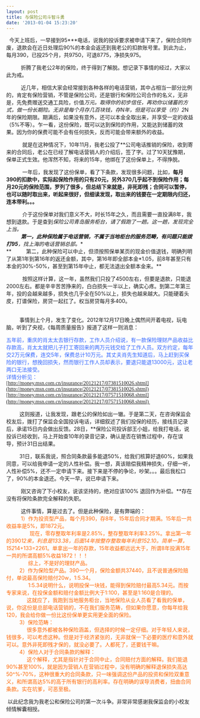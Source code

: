 ```yaml
---
layout: post
title: 与保险公司斗智斗勇
date: '2013-01-04 15:23:20'
---
```



  今天上班后，一早接到95***电话，说我的投诉要求被申请下来了，保险合同作废，退款会在近日处理后90%的本金会返还到我老公的扣款账号里。到此为止，每月390，已投25个月，共9750，可退8775，净损失975。

          折腾了我老公2年的保险，终于得到了解脱。想记录下事情的经过，大家以此为戒。

          近几年，相信大家会经常接到各种各样的电话营销，其中占相当一部分比例的，肯定有保险营销，不管是保险公司，还是银行和保险公司合作的名义，无非是，先免费赠送交通工具险，价值*万元。取得你的初步信任，再劝你以储蓄的方式，做一份长期险。无非是每个月存几百块钱，存N年，但是可以享受（约）2*N年的保险期限。期满后，如果没有意外，还可以本金全取出来，并享受一定的收益（5%不等）。乍一看，这份保险，既可以达到保险的作用，又能达到储蓄的效果。因为你的保费可能不会有任何损失，反而可能会带来额外的收益。

           就是在这种情况下，10年11月，我老公投了**公司电话推销的保险，收到寄来的合同后，老公在已经了解电话营销人的介绍后，签了字。过了10天犹豫期，保单正式生效。他浑然不知，将来的15年，他绑在了这份保单上，不得挣脱。

           一年后，我发现了这份保单，看了下条款，发现很多问题，比如，**每月390的扣款中，实际起保险作用的只有20元，另外370几乎起不到保险作用；每月20元的保险范围，罗列了很多，但总结下来就是，非死即残；合同可以暂停，也可以随时取出来，听起来很好，但细读发现，取出来的钱要在一定期限内归还，连本带利。。。**

           介于这份保单对我们意义不大，时长15年之久，而且需要一直投满8年，我想到退款。于是查到**保险公司青岛服务柜台，请了假跑了一趟。这一趟，发现完全上当。   
           **第一，此种保险属于电话营销，不属于当地柜台的服务范畴，有问题只能拨打95***，找上海的电话营销总部。**  
**          第二，此种保险可以中止，但须按照保单某页的现金价值退钱，明确列明了从第1年到第16年的返还金额，其中，第16年即全部本金*1.05，前8年甚至只有本金的30%-50%，甚至到第15年中止，都无法退出全额本金来。**

           按照这样计算，这一年，虽然我们只投了4500左右，但要是退款，只能退2000左右。都是辛辛苦苦挣来的，白白损失一半以上，确实心疼。到第二年第三年，投的会越来越多，损失也几乎全在50%以上，损失也越来越大。只能硬着头皮，打谱保险，房贷一起扛了。权当房贷每月多400。

          
          事情到上个月，发生了变化。2012年12月17日晚上偶然间开着电视，玩电脑，听到了央视，《每周质量报告》报道了这样一则消息：

<span style="color: #3366ff;">五年前，重庆的肖太太去银行存款，工作人员介绍说，有一款保险理财产品收益比存款高，肖太太就把儿子打工寄回来的两万元钱交给了工作人员。双方约定，每年交2万元保费，连交5年，保费总计10万元。其丈夫肖先生知道后，马上赶到买保险的银行，想挽回损失，然而银行工作人员却表示，要退只能退13000元，这让老两口无法接受。</span>  
<span style="color: #3366ff;">详情分析见： </span>  
<span style="font-family: Tahoma; color: #333333;">[http://money.msn.com.cn/insurance/20121217/07381510026.shtml](http://money.msn.com.cn/insurance/20121217/07381510026.shtml)  
[http://money.msn.com.cn/insurance/20121217/07571510068.shtml](http://money.msn.com.cn/insurance/20121217/07571510068.shtml) </span>         

         这则报道，让我发现，跟老公的保险如出一辙。于是第二天，在咨询保监会校友后，拨打了保监会全国投诉电话，详细叙述了我们投保的经历，接线员记录后，承诺15日内会做出反馈。28日，**保险公司投诉部王小姐，给我打电话，说投诉已经收到，马上开始查10年的录音记录，确认是否在销售过程中，存在误导，预计31日出结果。

         31日，联系我说，照合同条款最多能退50%，给我们核算好退60%，如果我同意，可以给我申请一定的人性补偿。我一想，真该赔偿我精神损失，仔细一听，人性补偿5%，还不一定申请下来。接下来是不停的争论，吵架。。。最后我松口了，90%的本金退还。今天一早，说已申请下来。

          刚又咨询了下小校友，说该坚持的，绝对应该100% 退回作为补偿。**存在没有将保险条款完全解释的失职。

          这件事情，算是过去了。但是此种保险，是有弊端的：  
           <span style="color: #ff6600;">1）作为投资型产品，每个月390，存8年，15年后合同才期满。15年后一共收益率是5%，即1872元。</span>  
<span style="color: #ff6600;">                现在，零存整取年利率是2.85%，整存整取年利率3.25%。拿出第一年的390*12来，利息是133.38，后面14年按整存整取每年利息152.10。简单一算， 152*14+133=2261。单拿出一年的存款，15年收益都远远大于，所谓8年投满15年一共的所谓高额5%收益1872！！！</span>  
<span style="color: #ff6600;">               综上，不是好的理财产品。</span>  
<span style="color: #ff6600;">         2）作为保险型产品。390一个月，保险金额共37440，且不说普通保险赔付，单说最高保险赔付20w，1:5.34。</span>  
<span style="color: #ff6600;">               1:5.34说明什么，说明投保一块钱，能得到保险赔付最高5.34元。而按专家来说，在投保金额和赔付金额比例大于1:100，甚至是1:160是合理的。</span>  
<span style="color: #ff6600;">              这就应了，我跑到当地服务柜台，当地保险从业人员看了看我的保单，说，你这份是总部电话营销的，不在我们服务范畴，但如果你愿意，你每年给我120，我会给你做一份比这份保单更实用更全面的保险。</span>  
<span style="color: #ff6600;">         3）保险范畴：</span>  
<span style="color: #ff6600;">              很多意外都被各种保险涵盖，但选择的时候一定仔细。对于年轻人来说，钱很多，可以考虑这种。但是对于经济紧张的，无非就保一下必要的医疗和意外就可以。意外非死即残才保的，就没必要了。人都死了，还要钱干嘛。</span>  
<span style="color: #ff6600;">         4）保险人对于合同条款的解释：</span>  
<span style="color: #ff6600;">              这个解释，尤其是指针对于合同中止，合同赔付方面的解释。我们能退90%甚至100%，就是因为营销人在营销过程中，没有明确的解释退保损失高达50^%-70%，这种很重大的合同条款，只一味强调这份产品的投资和保险双重意义，和所谓高达5%的高于所有银行的高利率。存在明确的误导消费者，扭曲合同条款。实在坑爹，可恶至极。</span>

 以此纪念我为我老公和保险公司的第一次斗争。非常非常感谢我保监会的小校友倾情解囊相授。


